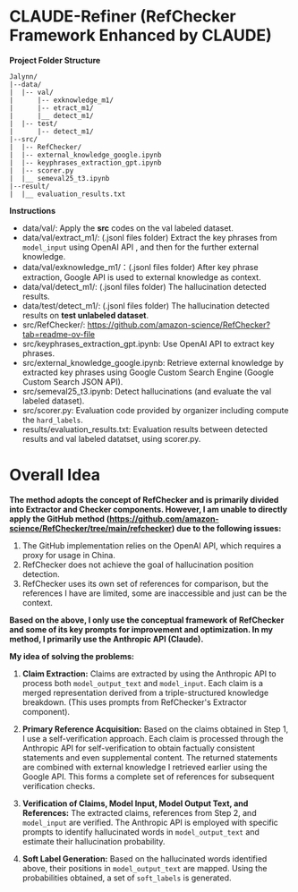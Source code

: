 # **CLAUDE-Refiner** (RefChecker Framework Enhanced by CLAUDE)

**Project Folder Structure**

```
Jalynn/
|--data/
|  |-- val/
|      |-- exknowledge_m1/
|      |-- etract_m1/
|      |__ detect_m1/
|  |-- test/
|      |-- detect_m1/
|--src/
|  |-- RefChecker/
|  |-- external_knowledge_google.ipynb
|  |-- keyphrases_extraction_gpt.ipynb
|  |-- scorer.py
|  |__ semeval25_t3.ipynb
|--result/
|  |__ evaluation_results.txt
```

**Instructions**

* data/val/: Apply the **src** codes on the val labeled dataset.
* data/val/extract_m1/: (.jsonl files folder) Extract the key phrases from `model_input` using OpenAI API , and then for the further external knowledge.
* data/val/exknowledge_m1/：(.jsonl files folder) After key phrase extraction, Google API is used to external knowledge as context.
* data/val/detect_m1/: (.jsonl files folder) The hallucination detected results.
* data/test/detect_m1/: (.jsonl files folder) The hallucination detected results on **test unlabeled dataset**.
* src/RefChecker/: https://github.com/amazon-science/RefChecker?tab=readme-ov-file 
* src/keyphrases_extraction_gpt.ipynb: Use OpenAI API to extract key phrases.
* src/external_knowledge_google.ipynb: Retrieve external knowledge by extracted key phrases using Google Custom Search Engine (Google Custom Search JSON API).
* src/semeval25_t3.ipynb: Detect hallucinations (and evaluate the val labeled dataset).
* src/scorer.py: Evaluation code provided by organizer including compute the `hard_labels`.
* results/evaluation_results.txt: Evaluation results between detected results and val labeled datatset, using scorer.py.



# Overall Idea

**The method adopts the concept of RefChecker and is primarily divided into Extractor and Checker components. However, I am unable to directly apply the GitHub method (https://github.com/amazon-science/RefChecker/tree/main/refchecker) due to the following issues:**

1. The GitHub implementation relies on the OpenAI API, which requires a proxy for usage in China.
2. RefChecker does not achieve the goal of hallucination position detection.
3. RefChecker uses its own set of references for comparison, but the references I have are limited, some are inaccessible and just can be the context.

**Based on the above, I only use the conceptual framework of RefChecker and some of its key prompts for improvement and optimization. In my method, I primarily use the Anthropic API (Claude).**

**My idea of solving the problems:**
1. **Claim Extraction:** Claims are extracted by using the Anthropic API to process both `model_output_text` and `model_input`. Each claim is a merged representation derived from a triple-structured knowledge breakdown. (This uses prompts from RefChecker's Extractor component).

2. **Primary Reference Acquisition:** Based on the claims obtained in Step 1, I use a self-verification approach. Each claim is processed through the Anthropic API for self-verification to obtain factually consistent statements and even supplemental content. The returned statements are combined with external knowledge I retrieved earlier using the Google API. This forms a complete set of references for subsequent verification checks.

3. **Verification of Claims, Model Input, Model Output Text, and References:** The extracted claims, references from Step 2, and `model_input` are verified. The Anthropic API is employed with specific prompts to identify hallucinated words in `model_output_text` and estimate their hallucination probability.

4. **Soft Label Generation:** Based on the hallucinated words identified above, their positions in `model_output_text` are mapped. Using the probabilities obtained, a set of `soft_labels` is generated.
